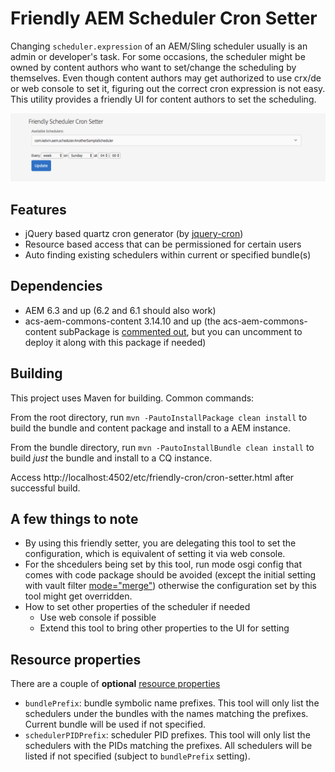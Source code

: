 # Friendly AEM Scheduler Cron Setter

Changing ``scheduler.expression`` of an AEM/Sling scheduler usually is an admin or developer's task. For some occasions, the scheduler might be owned by content authors who want to set/change the scheduling by themselves. Even though content authors may get authorized to use crx/de or web console to set it, figuring out the correct cron expression is not easy. This utility provides a friendly UI for content authors to set the scheduling.

![setter screenshot](resources/setter_screenshot.png)  

## Features

* jQuery based quartz cron generator (by [jquery-cron](https://github.com/felixruponen/jquery-cron))
* Resource based access that can be permissioned for certain users
* Auto finding existing schedulers within current or specified bundle(s)

## Dependencies

* AEM 6.3 and up (6.2 and 6.1 should also work)
* acs-aem-commons-content 3.14.10 and up (the acs-aem-commons-content subPackage is [commented out](ui.apps/pom.xml#L135), but you can uncomment to deploy it along with this package if needed)

## Building

This project uses Maven for building. Common commands:

From the root directory, run ``mvn -PautoInstallPackage clean install`` to build the bundle and content package and install to a AEM instance.

From the bundle directory, run ``mvn -PautoInstallBundle clean install`` to build *just* the bundle and install to a CQ instance.

Access http://localhost:4502/etc/friendly-cron/cron-setter.html after successful build.

## A few things to note

* By using this friendly setter, you are delegating this tool to set the configuration, which is equivalent of setting it via web console.
* For the shcedulers being set by this tool, run mode osgi config that comes with code package should be avoided (except the initial setting with vault filter [mode="merge"](ui.apps/src/main/content/META-INF/vault/filter.xml#L5)) otherwise the configuration set by this tool might get overridden.
* How to set other properties of the scheduler if needed
  * Use web console if possible
  * Extend this tool to bring other properties to the UI for setting

## Resource properties

There are a couple of **optional** [resource properties](ui.apps/src/main/content/jcr_root/etc/friendly-cron/cron-setter/.content.xml)

* ``bundlePrefix``:  bundle symbolic name prefixes. This tool will only list the schedulers under the bundles with the names matching the prefixes. Current bundle will be used if not specified.
* ``schedulerPIDPrefix``: scheduler PID prefixes. This tool will only list the schedulers with the PIDs matching the prefixes. All schedulers will be listed if not specified (subject to ``bundlePrefix`` setting).
